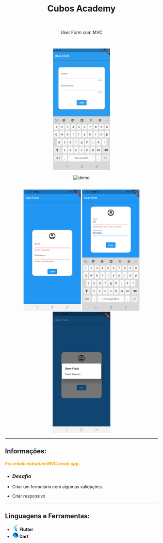 <h1 align="center">
   <br>Cubos Academy<br><br>
</h1>

<p align="center"> User Form com MVC </p> <br>


[//]: # (Adicione seus gifs / imagens aqui:)

<p align="center"> 
  <img src="github/screenshots/user-form.gif" alt="demo" height="400"> 
</p>
<p align="center"> 
  <img src="github/screenshots/user-form-responsivo.gif" alt="demo" height="300"> 
</p>

<p align="center">
  <br>
  <img src="github/screenshots/001.png" alt="demo" height="400">
  <img src="github/screenshots/002.png" alt="demo" height="400">
  <img src="github/screenshots/003.png" alt="demo" height="400">
</p>

<hr />

## **Informações:**
[//]: # (Descreva seu objetivo e o que foi usado no projeto:)
  
<font color="orange"><i><h4><strong>Foi criado estrutura MVC neste app.</strong></h3></i></font>

* <i><h3><strong>Desafio</strong></h3></i>
  
* Criar um formulário com algumas validações.
  
* Criar responsivo

<hr>



## **Linguagens e Ferramentas:**
[//]: # (Adicione os recursos do seu projeto aqui:)

- <code><img height="20" src="https://github.com/brandaoti/organizar-github/blob/main/img/flutter.png"></code> **Flutter**
- <code><img height="20" src="https://github.com/brandaoti/organizar-github/blob/main/img/dart.png"></code> **Dart**

